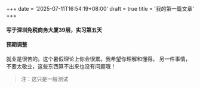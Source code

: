 +++
date = '2025-07-11T16:54:19+08:00'
draft = true
title = '我的第一篇文章'
+++
#### 写于深圳免税商务大厦39层，实习第五天
#### 预期调整
就业是很苦的。这个暑假理论上你会很累。我希望你理解和懂得。
另一件事情，不要太敬业，这些东西算不出来也没有问题哦！
> 注：这只是一般测试
